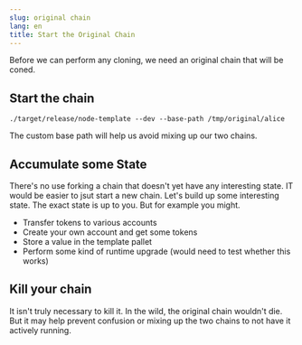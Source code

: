 ```yaml
---
slug: original chain
lang: en
title: Start the Original Chain
---
```


Before we can perform any cloning, we need an original chain that will be coned.

## Start the chain

`./target/release/node-template --dev --base-path /tmp/original/alice`

The custom base path will help us avoid mixing up our two chains.

## Accumulate some State

There's no use forking a chain that doesn't yet have any interesting state. IT would be easier to jsut start a new chain. Let's build up some interesting state. The exact state is up to you. But for example you might.

* Transfer tokens to various accounts
* Create your own account and get some tokens
* Store a value in the template pallet
* Perform some kind of runtime upgrade (would need to test whether this works)

## Kill your chain

It isn't truly necessary to kill it. In the wild, the original chain wouldn't die. But it may help prevent confusion or mixing up the two chains to not have it actively running.
